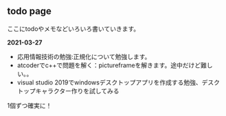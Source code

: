 ## todo page

ここにtodoやメモなどいろいろ書いていきます。

**2021-03-27**
- 応用情報技術の勉強:正規化について勉強します。
- atcoderでc++で問題を解く：pictureframeを解きます。途中だけど難しい。。
- visual studio 2019でwindowsデスクトップアプリを作成する勉強、デスクトップキャラクター作りを試してみる


1個ずつ確実に！

 
 
